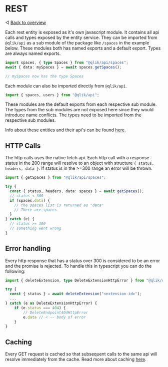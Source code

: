 # REST

◁ [Back to overview](../README.md)

Each rest entity is exposed as it's own javascript module. It contains all api calls and types exposed by the entity service. They can be imported from `@qlik/api` as a sub module of the package like `/spaces` in the example below. These modules both has named exports and a default export. Types are always named exports.

```ts
import spaces, { type Spaces } from "@qlik/api/spaces";
await { data: mySpaces } = await spaces.getSpaces();

// mySpaces now has the type Spaces
```

Each module can also be imported directly from `@qlik/api`.

```ts
import { spaces, users } from "@qlik/api";
```

These modules are the default exports from each respective sub module. The types from the sub modules are not exposed here since they would introduce name conflicts. The types need to be imported from the respective sub modules.

Info about these entities and their api's can be found [here](https://qlik.dev/apis/#rest).

## HTTP Calls

The http calls uses the native fetch api. Each http call with a response status in the 200 range will resolve to an object with structure `{ status, headers, data }`. If status is in the >=300 range an error will be thrown.

```ts
import { getSpaces } from "@qlik/api/spaces";

try {
  const { status, headers, data: spaces } = await getSpaces();
  // status < 300
  if (spaces.data) {
    // the spaces list is returned as "data"
    // There are spaces
  }
} catch (e) {
  // status >= 300
  // something went wrong
}
```

## Error handling

Every http response that has a status over 300 is considered to be an error and the promise is rejected. To handle this in typescript you can do the following:

```ts
import { deleteExtension, type DeleteExtensionHttpError } from "@qlik/qmfe/extensions";

try {
  const { status } = await deleteExtension("<extension-id>");
  ...
} catch (e as DeleteExtensionHttpError) {
    if (e.status === 404) {
        // DeleteEndpoint404HttpError
        e.data // < -- body of error
    }
}
```

## Caching

Every GET request is cached so that subsequent calls to the same api will resolve immediately from the cache. Read more about caching [here](features.md#caching).
